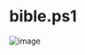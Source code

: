 # bible.ps1

![image](https://user-images.githubusercontent.com/20816/233805850-307b6932-cae1-413d-8d59-a2100720ab32.png)
